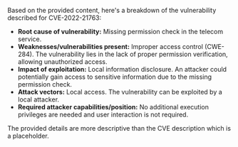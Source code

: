 Based on the provided content, here's a breakdown of the vulnerability described for CVE-2022-21763:

*   **Root cause of vulnerability:** Missing permission check in the telecom service.
*   **Weaknesses/vulnerabilities present:** Improper access control (CWE-284). The vulnerability lies in the lack of proper permission verification, allowing unauthorized access.
*  **Impact of exploitation:** Local information disclosure. An attacker could potentially gain access to sensitive information due to the missing permission check.
*   **Attack vectors:** Local access. The vulnerability can be exploited by a local attacker.
*   **Required attacker capabilities/position:** No additional execution privileges are needed and user interaction is not required.

The provided details are more descriptive than the CVE description which is a placeholder.